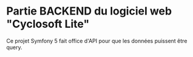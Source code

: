 # Partie BACKEND du logiciel web "Cyclosoft Lite"



Ce projet Symfony 5 fait office d'API pour que les données puissent
être query.